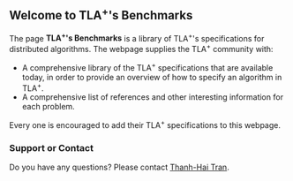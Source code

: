 ## Welcome to TLA<sup>+</sup>'s Benchmarks 

The page **TLA<sup>+</sup>'s Benchmarks** is a library of TLA<sup>+</sup>'s specifications for distributed algorithms. The webpage supplies the TLA<sup>+</sup> community with:

- A comprehensive library of the TLA<sup>+</sup> specifications that are available today, in order to provide an overview of how to specify an algorithm in TLA<sup>+</sup>.
- A comprehensive list of references and other interesting information for each problem.

Every one is encouraged to add their TLA<sup>+</sup> specifications to this webpage.


### Support or Contact

Do you have any questions? Please contact  <a href="mailto: tran@forsyte.ac.at">Thanh-Hai Tran</a>.
